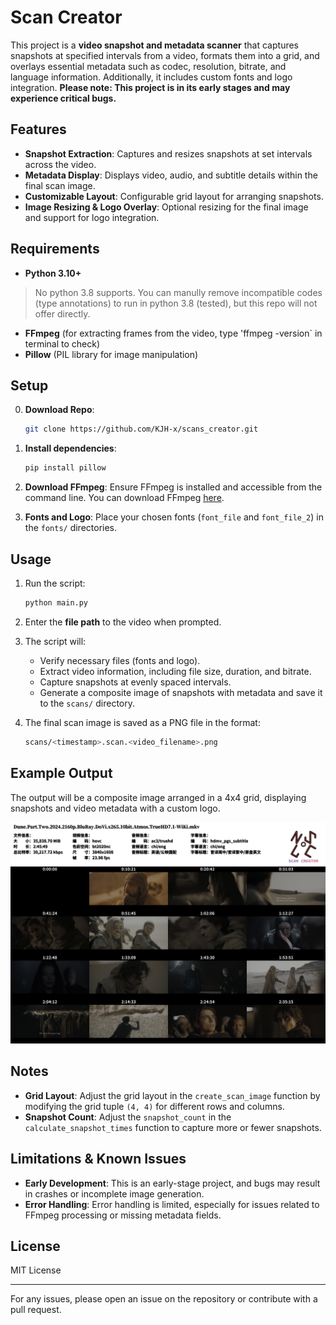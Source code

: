# Scan Creator

This project is a **video snapshot and metadata scanner** that captures snapshots at specified intervals from a video, formats them into a grid, and overlays essential metadata such as codec, resolution, bitrate, and language information. Additionally, it includes custom fonts and logo integration. **Please note: This project is in its early stages and may experience critical bugs.**

## Features

- **Snapshot Extraction**: Captures and resizes snapshots at set intervals across the video.
- **Metadata Display**: Displays video, audio, and subtitle details within the final scan image.
- **Customizable Layout**: Configurable grid layout for arranging snapshots.
- **Image Resizing & Logo Overlay**: Optional resizing for the final image and support for logo integration.

## Requirements

- **Python 3.10+**

> No python 3.8 supports. You can manully remove incompatible codes (type annotations) to run in python 3.8 (tested), but this repo will not offer directly.

- **FFmpeg** (for extracting frames from the video, type 'ffmpeg -version` in terminal to check)
- **Pillow** (PIL library for image manipulation)

## Setup

0. **Download Repo**:

   ```bash
   git clone https://github.com/KJH-x/scans_creator.git
   ```

1. **Install dependencies**:

   ```bash
   pip install pillow
   ```

2. **Download FFmpeg**:
   Ensure FFmpeg is installed and accessible from the command line. You can download FFmpeg [here](https://ffmpeg.org/download.html).

3. **Fonts and Logo**:
   Place your chosen fonts (`font_file` and `font_file_2`) in the `fonts/` directories.

## Usage

1. Run the script:

   ```bash
   python main.py
   ```

2. Enter the **file path** to the video when prompted.

3. The script will:
   - Verify necessary files (fonts and logo).
   - Extract video information, including file size, duration, and bitrate.
   - Capture snapshots at evenly spaced intervals.
   - Generate a composite image of snapshots with metadata and save it to the `scans/` directory.

4. The final scan image is saved as a PNG file in the format:

   ``` bash
   scans/<timestamp>.scan.<video_filename>.png
   ```

## Example Output

The output will be a composite image arranged in a 4x4 grid, displaying snapshots and video metadata with a custom logo.

![img](./scans/example/000000.scan.Dune.Part.Two.2024.2160p.BluRay.DoVi.x265.10bit.Atmos.TrueHD7.1-WiKi.mkv.png)

## Notes

- **Grid Layout**: Adjust the grid layout in the `create_scan_image` function by modifying the grid tuple `(4, 4)` for different rows and columns.
- **Snapshot Count**: Adjust the `snapshot_count` in the `calculate_snapshot_times` function to capture more or fewer snapshots.

## Limitations & Known Issues

- **Early Development**: This is an early-stage project, and bugs may result in crashes or incomplete image generation.
- **Error Handling**: Error handling is limited, especially for issues related to FFmpeg processing or missing metadata fields.

## License

MIT License

---

For any issues, please open an issue on the repository or contribute with a pull request.

